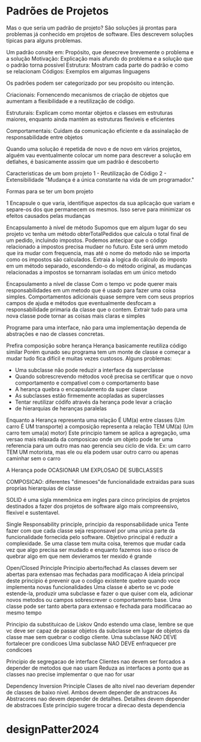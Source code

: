 # Padrões de Projetos

Mas o que seria um padrão de projeto?
São soluções já prontas para problemas já conhecido em projetos de software.
Eles descrevem soluções típicas para alguns problemas.

Um padrão consite em:
Propósito, que desecreve brevemente o problema e a solução
Motivação: Explicação  mais afundo do problema e a solução que o padrão torna possivel
Estrutura: Mostram cada parte do padrão e como se relacionam
Códigos: Exemplos em algumas linguagens

Os padrões podem ser categorizado por seu propósito ou intenção.

Criacionais: Fornencendo mecanismos de criação de objetos que aumentam a
flexibilidade e a reutilização de código.

Estruturais: Explicam como montar objetos e classes em estruturas
maiores, enquanto ainda mantém as estruturas flexíveis e eficientes

Comportamentais: Cuidam da comunicação eficiente e da assinalação de
responsabilidade entre objetos

Quando uma solução é repetida de novo  e de novo 
em vários projetos, alguém vau eventualmente colocar um nome 
para descrever a solução em detlahes, é basicamente asssim que um
padrão é descoberto

Caracteristicas de um bom projeto
 1 - Reutilização de Código
 2 - Extensibilidade "Mudança é a única constante na vida de um programador."

Formas para se ter um bom projeto

1 Encapsule o que varia, identifique aspectos da sua aplicação que variam e separe-os
dos que permanecem os mesmos. Isso serve para minimizar os efeitos causados pelas mudanças

Encapsulamento à nível de método
 Supomos que em algum lugar do seu projeto vc tenha um método
obterTotalPedidos que calcula o total final de  um pedido, incluindo impostos.
Podemos antecipar que o código relacionado a impostos precisa mudaer no futuro.
Este será umm metodo que ira mudar com frequencia, mas até o nome do 
metodo não se importa como os impostos são calculados.
Extraia a logica do cálculo do imposto em um método separado, escondendo-o
do método original, as mudanças relacionadas a impostos se tornanram isoladas
em um único metodo

Encapsulamento a nível de classe
Com o tempo vc pode querer mais responsabilidades em um metodo que é
usado para fazer uma coisa simples. Comportamentos adicionais quase sempre vem
com seus proprios campos de ajuda e métodos que eventualmente desfocam a responsabilidade
primaria da classe que o contem. Extrair tudo para uma nova classe pode tornar as coisas
mais claras e simples

Programe para uma interface, não para uma implementação
dependa de abstrações e nao de classes concretas.

Prefira composição sobre herança
 Herança basicamente reutiliza código similar
 Porém qunado seu programa tem um monte de classe e começar a mudar
 tudo fica difícil e muitas vezes custosos.
Alguns problemas:
   - Uma subclasse não pode reduzir a interface da superclasse
   - Quando sobrescrevendo métodos você precisa se certificar
      que o novo comportamento e compativel com o comportamento base
   - A herança quebra o encapsulamento da super classe
   - As subclasses estão firmemente acopladas as superclasses
   - Tentar reutilizar códifo através da herança pode levar a criação
   -  de hierarquias de heranças paralelas

Enquanto a Herança representa uma relação É UM(a) entre classes
(Um carro É UM transporte)
a composição representa a relação TEM UM(a) (Um carro tem uma(a) motor)
Este principio tamem se aplica a agregação, uma versao mais relaxada
da composicao onde um objeto pode ter uma referencia para um outro mas nao gerencia
seu ciclo de vida. Ex:
um carro TEM UM motorista, mas ele ou ela podem usar outro carro ou apenas 
caminhar sem o carro


A Herança pode OCASIONAR UM EXPLOSAO DE SUBCLASSES

COMPOSICAO: diferentes "dimesoes"de funcionalidade extraidas para
suas proprias hierarquias de classe

SOLID
é uma sigla mnemônica em ingles para cinco principios de projetos 
destinados a fazer dos projetos de software algo mais compreensivo,
flexivel e sustentavel.

Single Responsability principle, principio da responsabilidade unica
Tente fazer com que cada classe seja responsavel por uma unica parte
da funcionalidade fornecida pelo software.
Objetivo principal é reduzir a complexidade.
Se uma classe tem muita coisa, teremos que mudar cada
vez que algo precisa ser mudado e enquanto fazemos isso
o risco de quebrar algo em que nem devieramos ter mexido é grande



Open/Closed Principle
Principio aberto/fechad
As classes devem ser abertas para extensao mas fechadas para modificaçao
A ideia principal deste principio é prevenir que o codigo existente quebre
quando voce implementa novas funcionalidades
Uma classe é aberto se vc pode estende-la, produzir uma
subclasse e fazer o que quiser com ela, adicionar novos metodos ou campos
sobrescrever o comportamento base.
Uma classe pode ser tanto aberta para extensao e fechada para modificacao ao 
mesmo tempo



Principio da substituicao de Liskov
Qndo estendo uma clase, lembre se que vc deve ser capaz
de passar objetos da subclasse em lugar de objetos da classe mae sem quebrar
o codigo cliente.
Uma subclasse NAO DEVE fortalecer pre condicoes
Uma subclasse NAO DEVE enfraquecer pre condicoes




Principio de segregacao de interface
Clientes nao devem ser forcados a depender de metodos que nao usam
Reduza as interfaces a ponto que as classes nao precise implementar
o que nao for usar



Dependency Inversion Principle
Clases de alto nivel nao deveriam depender de
classes de baixo nivel. Ambos devem depender de anstracoes
As Abstracores nao devem depender de detalhes.
Detalhes devem depender de abstracoes
Este principio sugere trocar a direcao desta dependencia






# designPatter2024
